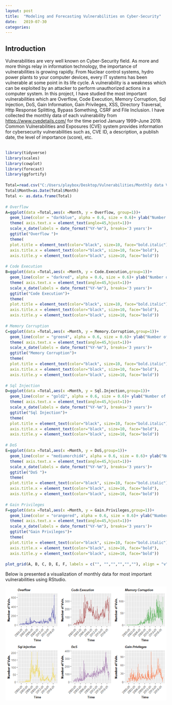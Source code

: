 ```yaml
---
layout: post
title:  "Modeling and Forecasting Vulnerabilities on Cyber-Security"
date:   2019-07-30
categories: 
---
```

## Introduction
Vulnerabilities are very well known on Cyber-Security field. As more and more things relay in information technology, the importance of vulnerabilities is growing rapidly. From Nuclear control systems, hydro power plants to your computer devices, every IT systems has been vulnerable at some point in its life cycle. A vulnerability is a weakness which can be exploited by an attacker to perform unauthorized actions in a computer system. In this project, I have studied the most important vulnerabilities which are Overflow, Code Execution, Memory Corruption, Sql Injection, DoS, Gain Information, Gain Privileges, XSS, Directory Traversal, Http Response Splitting, Bypass Something, CSRF and File Inclusion. I have collected the monthly data of each vulnerability from https://www.cvedetails.com/ for the time period January 1999–June 2019. Common Vulnerabilities and Exposures (CVE) system provides information for cybersecurity vulnerabilities such as, CVE ID, a description, a publish date, the level of importance (score), etc. 

```R

library(tidyverse)
library(scales)
library(cowplot)
library(forecast)
library(ggfortify)

Total=read.csv("C:/Users/playbox/Desktop/Vulnerabilities/Monthly data Vulnerabilities.csv")
Total$Month=as.Date(Total$Month)
Total <- as.data.frame(Total)

# Overflow
A=ggplot(data =Total,aes(x =Month, y = Overflow, group=1))+
  geom_line(color = "darkblue", alpha = 0.6, size = 0.6)+ ylab("Number of Vuln.")+xlab("Time")+
  theme( axis.text.x = element_text(angle=45,hjust=1))+
  scale_x_date(labels = date_format("%Y-%m"), breaks='3 years')+
  ggtitle("Overflow ")+
  theme(
  plot.title = element_text(color="black", size=10, face="bold.italic"),
  axis.title.x = element_text(color="black", size=10, face="bold"),
  axis.title.y = element_text(color="black", size=10, face="bold"))
  
# Code Execution
B=ggplot(data =Total,aes(x =Month, y = Code.Execution,group=1))+
  geom_line(color = "darkred", alpha = 0.6, size = 0.6)+ ylab("Number of Vuln.")+xlab("Time")+
  theme( axis.text.x = element_text(angle=45,hjust=1))+
  scale_x_date(labels = date_format("%Y-%m"), breaks='3 years')+
  ggtitle("Code Execution")+
  theme(
  plot.title = element_text(color="black", size=10, face="bold.italic"),
  axis.title.x = element_text(color="black", size=10, face="bold"),
  axis.title.y = element_text(color="black", size=10, face="bold"))

# Memory Corruption
C=ggplot(data =Total,aes(x =Month, y = Memory.Corruption,group=1))+
  geom_line(color = "green4", alpha = 0.6, size = 0.6)+ ylab("Number of Vuln.")+xlab("Time")+
  theme( axis.text.x = element_text(angle=45,hjust=1))+
  scale_x_date(labels = date_format("%Y-%m"), breaks='3 years')+
  ggtitle("Memory Corruption")+
  theme(
  plot.title = element_text(color="black", size=10, face="bold.italic"),
  axis.title.x = element_text(color="black", size=10, face="bold"),
  axis.title.y = element_text(color="black", size=10, face="bold"))

# Sql Injection
D=ggplot(data =Total,aes(x =Month, y = Sql.Injection,group=1))+
  geom_line(color = "gold2", alpha = 0.6, size = 0.6)+ ylab("Number of Vuln.")+xlab("Time")+
  theme( axis.text.x = element_text(angle=45,hjust=1))+
  scale_x_date(labels = date_format("%Y-%m"), breaks='3 years')+
  ggtitle("Sql Injection")+
  theme(
  plot.title = element_text(color="black", size=10, face="bold.italic"),
  axis.title.x = element_text(color="black", size=10, face="bold"),
  axis.title.y = element_text(color="black", size=10, face="bold"))

# DoS
E=ggplot(data =Total,aes(x =Month, y = DoS,group=1))+
  geom_line(color = "mediumorchid4", alpha = 0.6, size = 0.6)+ ylab("Number of Vuln.")+xlab("Time")+
  theme( axis.text.x = element_text(angle=45,hjust=1))+
  scale_x_date(labels = date_format("%Y-%m"), breaks='3 years')+
  ggtitle("DoS ")+
  theme(
  plot.title = element_text(color="black", size=10, face="bold.italic"),
  axis.title.x = element_text(color="black", size=10, face="bold"),
  axis.title.y = element_text(color="black", size=10, face="bold"))
  
# Gain Privileges 
F=ggplot(data =Total,aes(x =Month, y = Gain.Privileges,group=1))+
  geom_line(color = "orangered", alpha = 0.6, size = 0.6)+ ylab("Number of Vuln.")+xlab("Time")+
  theme( axis.text.x = element_text(angle=45,hjust=1))+
  scale_x_date(labels = date_format("%Y-%m"), breaks='3 years')+
  ggtitle("Gain Privileges")+
  theme(
  plot.title = element_text(color="black", size=10, face="bold.italic"),
  axis.title.x = element_text(color="black", size=10, face="bold"),
  axis.title.y = element_text(color="black", size=10, face="bold"))

plot_grid(A, B, C, D, E, F, labels = c("", "","","","",""), align = "v")

```

Below is presented a visualization of monthly data for most important vulnerabilities using RStudio. 

![](../public/DiffVulnerabilitiesOverMonths.png)
